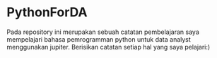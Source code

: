 # PythonForDA
Pada repository ini merupakan sebuah catatan pembelajaran saya mempelajari bahasa pemrogramman python untuk data analyst menggunakan jupiter. Berisikan catatan setiap hal yang saya pelajari:)
